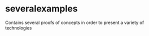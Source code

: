 # severalexamples
Contains several proofs of concepts in order to present a variety of technologies
